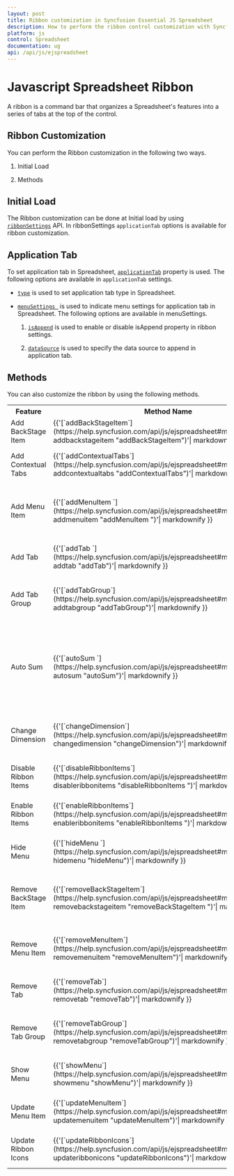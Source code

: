 ```yaml
---
layout: post
title: Ribbon customization in Syncfusion Essential JS Spreadsheet
description: How to perform the ribbon control customization with Syncfusion Essential Javascript Spreadsheet widget.
platform: js
control: Spreadsheet
documentation: ug
api: /api/js/ejspreadsheet
---
```


# Javascript Spreadsheet Ribbon

A ribbon is a command bar that organizes a Spreadsheet's features into a series of tabs at the top of the control.

## Ribbon Customization

You can perform the Ribbon customization in the following two ways.

1) Initial Load

2) Methods


## Initial Load

The Ribbon customization can be done at Initial load by using [`ribbonSettings`](https://help.syncfusion.com/api/js/ejspreadsheet#members:ribbonsettings "ribbonSettings") API. In ribbonSettings `applicationTab` options is available for ribbon customization.


## Application Tab

To set application tab in Spreadsheet, [`applicationTab`](https://help.syncfusion.com/api/js/ejspreadsheet#members:ribbonsettings-applicationtab  "applicationTab") property is used. The following options are available in `applicationTab` settings.
   
   * [`type`](https://help.syncfusion.com/api/js/ejspreadsheet#members:ribbonsettings-applicationtab-type  "type") is used to set application tab type in Spreadsheet.
   * [`menuSettings `](https://help.syncfusion.com/api/js/ejspreadsheet#members:ribbonsettings-applicationtab-menusettings  "menuSettings ") is used to indicate menu settings for application tab in Spreadsheet. The following options are available in menuSettings.
            
        1) [`isAppend`](https://help.syncfusion.com/api/js/ejspreadsheet#members:ribbonsettings-applicationtab-menusettings-isappend  "isAppend ") is used to enable or disable isAppend property in ribbon settings.
        
        2) [`dataSource`](https://help.syncfusion.com/api/js/ejspreadsheet#members:ribbonsettings-applicationtab-menusettings-datasource  "dataSource ") is used to specify the data source to append in application tab.



## Methods

You can also customize the ribbon by using the following methods.

<table>
    <colgroup><col width="180px" /></colgroup>
    <tr><th>Feature</th><th>Method Name</th><th>Description</th></tr>
    <tr><td>Add BackStage Item</td><td>{{'[`addBackStageItem`](https://help.syncfusion.com/api/js/ejspreadsheet#methods:xlribbon-addbackstageitem  "addBackStageItem")'| markdownify }}</td><td>To add a new item in the backstage.</td></tr>
    <tr><td>Add Contextual Tabs</td><td>{{'[`addContextualTabs`](https://help.syncfusion.com/api/js/ejspreadsheet#methods:xlribbon-addcontextualtabs  "addContextualTabs")'| markdownify }}</td><td>To add the contextual tabs in the ribbon.</td></tr>
    <tr><td>Add Menu Item </td><td>{{'[`addMenuItem `](https://help.syncfusion.com/api/js/ejspreadsheet#methods:xlribbon-addmenuitem  "addMenuItem ")'| markdownify }}</td><td>To dynamically add the menu item in the file menu.</td></tr>
    <tr><td>Add Tab  </td><td>{{'[`addTab  `](https://help.syncfusion.com/api/js/ejspreadsheet#methods:xlribbon-addtab  "addTab")'| markdownify }}</td><td>To dynamically add the tab in the ribbon.</td></tr>
    <tr><td>Add Tab Group  </td><td>{{'[`addTabGroup`](https://help.syncfusion.com/api/js/ejspreadsheet#methods:xlribbon-addtabgroup  "addTabGroup")'| markdownify }}</td><td>To dynamically add the tab group in the ribbon.</td></tr>
    <tr><td>Auto Sum  </td><td>{{'[`autoSum  `](https://help.syncfusion.com/api/js/ejspreadsheet#methods:xlribbon-autosum  "autoSum")'| markdownify }}</td><td>To insert the few type (SUM, MAX, MIN, AVG, COUNT) of formulas in the selected range of cells in the Spreadsheet.</td></tr>
    <tr><td>Change Dimension</td><td>{{'[`changeDimension`](https://help.syncfusion.com/api/js/ejspreadsheet#methods:xlribbon-changedimension  "changeDimension")'| markdownify }}</td><td>To change the dimensions for chart/picture.</td></tr>
    <tr><td>Disable Ribbon Items</td><td>{{'[`disableRibbonItems`](https://help.syncfusion.com/api/js/ejspreadsheet#methods:xlribbon-disableribbonitems  "disableRibbonItems  ")'| markdownify }}</td><td>To disable ribbon items in the Spreadsheet.</td></tr>
    <tr><td>Enable Ribbon Items</td><td>{{'[`enableRibbonItems`](https://help.syncfusion.com/api/js/ejspreadsheet#methods:xlribbon-enableribbonitems  "enableRibbonItems  ")'| markdownify }}</td><td>To enable ribbon items in the Spreadsheet.</td></tr>
    <tr><td>Hide Menu</td><td>{{'[`hideMenu  `](https://help.syncfusion.com/api/js/ejspreadsheet#methods:xlribbon-hidemenu  "hideMenu")'| markdownify }}</td><td>To hide the file menu in the ribbon tab.</td></tr>
    <tr><td>Remove BackStage Item</td><td>{{'[`removeBackStageItem`](https://help.syncfusion.com/api/js/ejspreadsheet#methods:xlribbon-removebackstageitem  "removeBackStageItem  ")'| markdownify }}</td><td>To remove the item from the backstage in the Spreadsheet.</td></tr>
    <tr><td>Remove Menu Item</td><td>{{'[`removeMenuItem`](https://help.syncfusion.com/api/js/ejspreadsheet#methods:xlribbon-removemenuitem  "removeMenuItem")'| markdownify }}</td><td>To remove the menu item from file menu in Spreadsheet.</td></tr>
    <tr><td>Remove Tab</td><td>{{'[`removeTab`](https://help.syncfusion.com/api/js/ejspreadsheet#methods:xlribbon-removetab "removeTab")'| markdownify }}</td><td>To remove the tab from ribbon in the spreadsheet.</td></tr>
    <tr><td>Remove Tab Group</td><td>{{'[`removeTabGroup`](https://help.syncfusion.com/api/js/ejspreadsheet#methods:xlribbon-removetabgroup "removeTabGroup")'| markdownify }}</td><td>To remove the tab group from ribbon in the Spreadsheet.</td></tr>
    <tr><td>Show Menu</td><td>{{'[`showMenu`](https://help.syncfusion.com/api/js/ejspreadsheet#methods:xlribbon-showmenu "showMenu")'| markdownify }}</td><td>To show the file menu in the ribbon tab.</td></tr>
    <tr><td>Update Menu Item</td><td>{{'[`updateMenuItem`](https://help.syncfusion.com/api/js/ejspreadsheet#methods:xlribbon-updatemenuitem "updateMenuItem")'| markdownify }}</td><td>To update the menu item in the file menu.</td></tr>
    <tr><td>Update Ribbon Icons</td><td>{{'[`updateRibbonIcons`](https://help.syncfusion.com/api/js/ejspreadsheet#methods:xlribbon-updateribbonicons "updateRibbonIcons")'| markdownify }}</td><td>To update the ribbon icons in the Spreadsheet.</td></tr>
</table>


